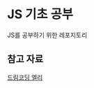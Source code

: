 # JS 기초 공부

JS를 공부하기 위한 레포지토리

## 참고 자료

[드림코딩 엘리](https://www.youtube.com/watch?v=wcsVjmHrUQg&list=PLv2d7VI9OotTVOL4QmPfvJWPJvkmv6h-2)